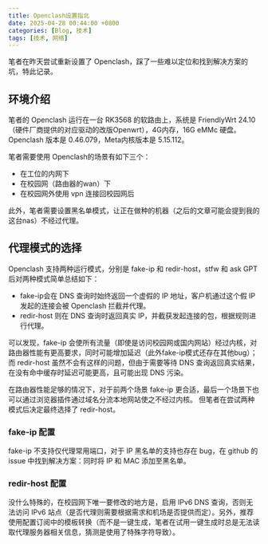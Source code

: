 ```yaml
---
title: Openclash设置指北
date: 2025-04-28 00:44:00 +0800
categories: [Blog, 技术]
tags: [技术, 网络]
---
```


笔者在昨天尝试重新设置了 Openclash，踩了一些难以定位和找到解决方案的坑，特此记录。

## 环境介绍

笔者的 Openclash 运行在一台 RK3568 的软路由上，系统是 FriendlyWrt 24.10
（硬件厂商提供的对应驱动的改版Openwrt），4G内存，16G eMMc 硬盘。
Openclash 版本是 0.46.079，Meta内核版本是 5.15.112。

笔者需要使用 Openclash的场景有如下三个：
- 在工位的内网下
- 在校园网（路由器的wan）下
- 在校园网外使用 vpn 连接回校园网后

此外，笔者需要设置黑名单模式，让正在做种的机器（之后的文章可能会提到我的这台nas）不经过代理。

## 代理模式的选择

Openclash 支持两种运行模式，分别是 fake-ip 和 redir-host，stfw 和 ask GPT 后对两种模式简单总结如下：

- fake-ip会在 DNS 查询时始终返回一个虚假的 IP 地址，客户机通过这个假 IP 发起的连接会被 Openclash 拦截并代理。
- redir-host 则在 DNS 查询时返回真实 IP，并截获发起连接的包，根据规则进行代理。

可以发现，fake-ip 会使所有流量（即使是访问校园网或国内网站）经过内核，对路由器性能有更高要求，同时可能增加延迟（此外fake-ip模式还存在其他bug）；而 redir-host 虽然不会有这样的问题，但由于需要等待 DNS 查询返回真实结果，在没有命中缓存时延迟可能更高，且可能出现 DNS 污染。

在路由器性能足够的情况下，对于前两个场景 fake-ip 更合适，最后一个场景下也可以通过浏览器插件通过域名分流本地网站使之不经过内核。
但笔者在尝试两种模式后决定最终选择了 redir-host。

### fake-ip 配置

fake-ip 不支持仅代理常用端口，对于 IP 黑名单的支持也存在 bug，在 github 的 issue 中找到解决方案：同时将 IP 和 MAC 添加至黑名单。

### redir-host 配置

没什么特殊的，在校园网下唯一要修改的地方是，启用 IPv6 DNS 查询，否则无法访问 IPv6 站点（是否代理则需要根据需求和机场是否提供而定）。另外，推荐使用配置订阅中的模板转换（而不是一键生成，笔者在试用一键生成时总是无法读取代理服务器相关信息，猜测是使用了特殊字符导致）。